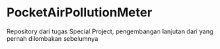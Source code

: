 # PocketAirPollutionMeter
Repository dari tugas Special Project, pengembangan lanjutan dari yang pernah dilombakan sebelumnya
